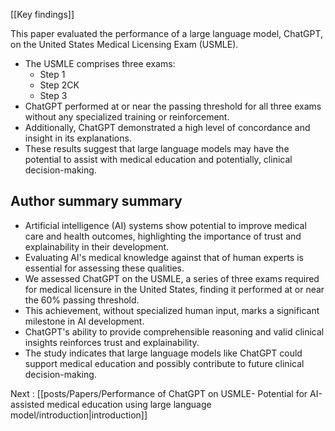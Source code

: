 [[Key findings]] 
 
 This paper evaluated the performance of a large language model, ChatGPT, on the United States Medical Licensing Exam (USMLE).
- The USMLE comprises three exams:
    - Step 1
    - Step 2CK
    - Step 3
- ChatGPT performed at or near the passing threshold for all three exams without any specialized training or reinforcement.
- Additionally, ChatGPT demonstrated a high level of concordance and insight in its explanations.
- These results suggest that large language models may have the potential to assist with medical education and potentially, clinical decision-making.


## Author  summary summary

- Artificial intelligence (AI) systems show potential to improve medical care and health outcomes, highlighting the importance of trust and explainability in their development.
- Evaluating AI's medical knowledge against that of human experts is essential for assessing these qualities.
- We assessed ChatGPT on the USMLE, a series of three exams required for medical licensure in the United States, finding it performed at or near the 60% passing threshold.
- This achievement, without specialized human input, marks a significant milestone in AI development.
- ChatGPT's ability to provide comprehensible reasoning and valid clinical insights reinforces trust and explainability.
- The study indicates that large language models like ChatGPT could support medical education and possibly contribute to future clinical decision-making.

Next : [[posts/Papers/Performance of ChatGPT on USMLE- Potential for AI-assisted medical education using large language model/introduction|introduction]]
